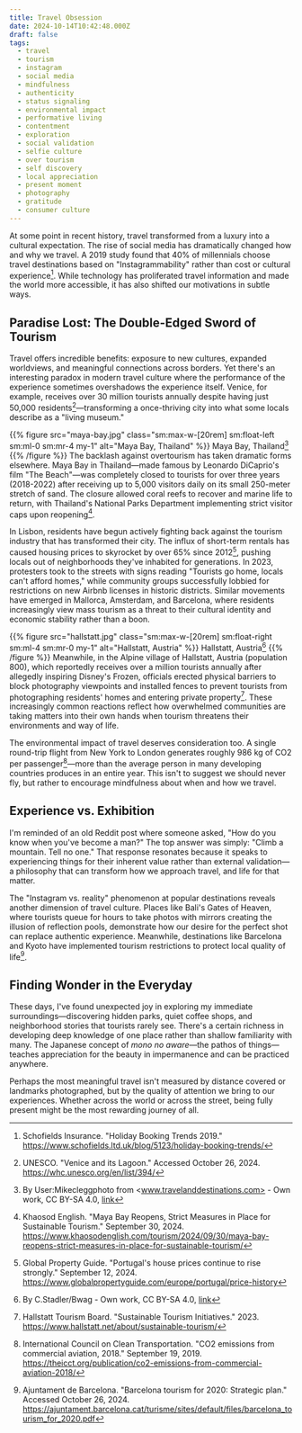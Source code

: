 ```yaml
---
title: Travel Obsession
date: 2024-10-14T10:42:48.000Z
draft: false
tags:
  - travel
  - tourism
  - instagram
  - social media
  - mindfulness
  - authenticity
  - status signaling
  - environmental impact
  - performative living
  - contentment
  - exploration
  - social validation
  - selfie culture
  - over tourism
  - self discovery
  - local appreciation
  - present moment
  - photography
  - gratitude
  - consumer culture
---
```


At some point in recent history, travel transformed from a luxury into a cultural expectation. The rise of social media has dramatically changed how and why we travel. A 2019 study found that 40% of millennials choose travel destinations based on "Instagrammability" rather than cost or cultural experience[^1]. While technology has proliferated travel information and made the world more accessible, it has also shifted our motivations in subtle ways.

## Paradise Lost: The Double-Edged Sword of Tourism

Travel offers incredible benefits: exposure to new cultures, expanded worldviews, and meaningful connections across borders. Yet there's an interesting paradox in modern travel culture where the performance of the experience sometimes overshadows the experience itself. Venice, for example, receives over 30 million tourists annually despite having just 50,000 residents[^2]—transforming a once-thriving city into what some locals describe as a "living museum."

{{% figure
    src="maya-bay.jpg"
    class="sm:max-w-[20rem] sm:float-left sm:ml-0 sm:mr-4 my-1"
    alt="Maya Bay, Thailand"
    %}}
Maya Bay, Thailand[^8]
{{% /figure %}}
The backlash against overtourism has taken dramatic forms elsewhere. Maya Bay in Thailand—made famous by Leonardo DiCaprio's film "The Beach"—was completely closed to tourists for over three years (2018-2022) after receiving up to 5,000 visitors daily on its small 250-meter stretch of sand. The closure allowed coral reefs to recover and marine life to return, with Thailand's National Parks Department implementing strict visitor caps upon reopening[^6].

In Lisbon, residents have begun actively fighting back against the tourism industry that has transformed their city. The influx of short-term rentals has caused housing prices to skyrocket by over 65% since 2012[^5], pushing locals out of neighborhoods they've inhabited for generations. In 2023, protesters took to the streets with signs reading "Tourists go home, locals can't afford homes," while community groups successfully lobbied for restrictions on new Airbnb licenses in historic districts. Similar movements have emerged in Mallorca, Amsterdam, and Barcelona, where residents increasingly view mass tourism as a threat to their cultural identity and economic stability rather than a boon.

{{% figure
    src="hallstatt.jpg"
    class="sm:max-w-[20rem] sm:float-right sm:ml-4 sm:mr-0 my-1"
    alt="Hallstatt, Austria"
    %}}
Hallstatt, Austria[^9]
{{% /figure %}}
Meanwhile, in the Alpine village of Hallstatt, Austria (population 800), which reportedly receives over a million tourists annually after allegedly inspiring Disney's Frozen, officials erected physical barriers to block photography viewpoints and installed fences to prevent tourists from photographing residents' homes and entering private property[^7]. These increasingly common reactions reflect how overwhelmed communities are taking matters into their own hands when tourism threatens their environments and way of life.

The environmental impact of travel deserves consideration too. A single round-trip flight from New York to London generates roughly 986 kg of CO2 per passenger[^3]—more than the average person in many developing countries produces in an entire year. This isn't to suggest we should never fly, but rather to encourage mindfulness about when and how we travel.

## Experience vs. Exhibition

I'm reminded of an old Reddit post where someone asked, "How do you know when you've become a man?" The top answer was simply: "Climb a mountain. Tell no one." That response resonates because it speaks to experiencing things for their inherent value rather than external validation—a philosophy that can transform how we approach travel, and life for that matter.

The "Instagram vs. reality" phenomenon at popular destinations reveals another dimension of travel culture. Places like Bali's Gates of Heaven, where tourists queue for hours to take photos with mirrors creating the illusion of reflection pools, demonstrate how our desire for the perfect shot can replace authentic experience. Meanwhile, destinations like Barcelona and Kyoto have implemented tourism restrictions to protect local quality of life[^4].

## Finding Wonder in the Everyday

These days, I've found unexpected joy in exploring my immediate surroundings—discovering hidden parks, quiet coffee shops, and neighborhood stories that tourists rarely see. There's a certain richness in developing deep knowledge of one place rather than shallow familiarity with many. The Japanese concept of *mono no aware*—the pathos of things—teaches appreciation for the beauty in impermanence and can be practiced anywhere.

Perhaps the most meaningful travel isn't measured by distance covered or landmarks photographed, but by the quality of attention we bring to our experiences. Whether across the world or across the street, being fully present might be the most rewarding journey of all.

[^1]: Schofields Insurance. "Holiday Booking Trends 2019." <https://www.schofields.ltd.uk/blog/5123/holiday-booking-trends/>
[^2]: UNESCO. "Venice and its Lagoon." Accessed October 26, 2024. <https://whc.unesco.org/en/list/394/>
[^3]: International Council on Clean Transportation. "CO2 emissions from commercial aviation, 2018." September 19, 2019. <https://theicct.org/publication/co2-emissions-from-commercial-aviation-2018/>
[^4]: Ajuntament de Barcelona. "Barcelona tourism for 2020: Strategic plan." Accessed October 26, 2024. <https://ajuntament.barcelona.cat/turisme/sites/default/files/barcelona_tourism_for_2020.pdf>
[^5]: Global Property Guide. "Portugal's house prices continue to rise strongly." September 12, 2024. <https://www.globalpropertyguide.com/europe/portugal/price-history>
[^6]: Khaosod English. "Maya Bay Reopens, Strict Measures in Place for Sustainable Tourism." September 30, 2024. <https://www.khaosodenglish.com/tourism/2024/09/30/maya-bay-reopens-strict-measures-in-place-for-sustainable-tourism/>
[^7]: Hallstatt Tourism Board. "Sustainable Tourism Initiatives." 2023. <https://www.hallstatt.net/about/sustainable-tourism/>
[^8]: By User:Mikecleggphoto from <www.travelanddestinations.com> - Own work, CC BY-SA 4.0, [link](https://commons.wikimedia.org/w/index.php?curid=65646428)
[^9]: By C.Stadler/Bwag - Own work, CC BY-SA 4.0, [link](https://commons.wikimedia.org/w/index.php?curid=80117844)
